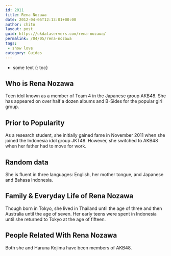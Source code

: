 ```yaml
---
id: 2011
title: Rena Nozawa
date: 2012-04-05T12:13:01+00:00
author: chito
layout: post
guid: https://ukdataservers.com/rena-nozawa/
permalink: /04/05/rena-nozawa
tags:
 - show love
category: Guides
---
```


* some text
{: toc}
          
          
## Who is  Rena Nozawa
                  
                  
                  
Teen idol known as a member of Team 4 in the Japanese group AKB48. She has appeared on over half a dozen albums and B-Sides for the popular girl group.
                  
                
                
                
## Prior to Popularity 
                  
                  
                  
As a research student, she initially gained fame in November 2011 when she joined the Indonesia idol group JKT48. However, she switched to AKB48 when her father had to move for work.
                  
                
                
                
## Random data 
                  
                  
                  
She is fluent in three languages: English, her mother tongue, and Japanese and Bahasa Indonesia.
                  
                
                
                
## Family & Everyday Life of Rena Nozawa
                  
                  
                  
Though born in Tokyo, she lived in Thailand until the age of three and then Australia until the age of seven. Her early teens were spent in Indonesia until she returned to Tokyo at the age of fifteen.
                  
                
                
                
## People Related With  Rena Nozawa
                  
                  
                  
Both she and Haruna Kojima have been members of AKB48.
                  
                
              
            
          
          
          
    
    
  
